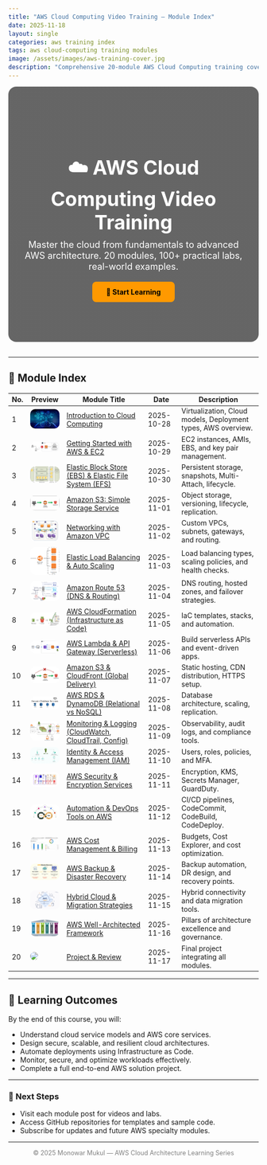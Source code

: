 ```yaml
---
title: "AWS Cloud Computing Video Training – Module Index"
date: 2025-11-18
layout: single
categories: aws training index
tags: aws cloud-computing training modules
image: /assets/images/aws-training-cover.jpg
description: "Comprehensive 20-module AWS Cloud Computing training covering infrastructure, networking, security, and automation."
---
```


<!-- 🎯 HERO BANNER -->
<div style="background: linear-gradient(rgba(0,0,0,0.6), rgba(0,0,0,0.6)), url('/assets/images/aws-training-cover.jpg') center/cover no-repeat; color:white; padding:80px 30px; text-align:center; border-radius:16px; margin-bottom:30px;">
  <h1 style="font-size:2.8em; margin-bottom:10px;">☁️ AWS Cloud Computing Video Training</h1>
  <p style="font-size:1.3em; max-width:800px; margin:0 auto;">
    Master the cloud from fundamentals to advanced AWS architecture.  
    20 modules, 100+ practical labs, real-world examples.
  </p>
  <a href="#module-index" style="display:inline-block; margin-top:20px; padding:12px 28px; background:#ff9900; color:#000; font-weight:bold; border-radius:8px; text-decoration:none;">
    🚀 Start Learning
  </a>
</div>

---

## <a id="module-index"></a>📘 Module Index

| No. | Preview | Module Title | Date | Description |
|-----|----------|---------------|------|--------------|
| 1 | <img src="/assets/images/cc.jpg" width="80" style="border-radius:10px;"> | [Introduction to Cloud Computing](/_posts/2025-10-28-module1-introduction-to-cloud-computing.md) | 2025-10-28 | Virtualization, Cloud models, Deployment types, AWS overview. |
| 2 | <img src="/assets/images/ec2.jpg" width="80" style="border-radius:10px;"> | [Getting Started with AWS & EC2](/_posts/2025-10-29-module2-getting-started-with-aws-and-ec2.md) | 2025-10-29 | EC2 instances, AMIs, EBS, and key pair management. |
| 3 | <img src="/assets/images/ebs.jpg" width="80" style="border-radius:10px;"> | [Elastic Block Store (EBS) & Elastic File System (EFS)](/_posts/2025-10-30-module3-elastic-block-store-ebs-and-elastic-file-system-efs.md) | 2025-10-30 | Persistent storage, snapshots, Multi-Attach, lifecycle. |
| 4 | <img src="/assets/images/s3.jpg" width="80" style="border-radius:10px;"> | [Amazon S3: Simple Storage Service](/_posts/2025-11-01-module4-amazon-s3-simple-storage-service.md) | 2025-11-01 | Object storage, versioning, lifecycle, replication. |
| 5 | <img src="/assets/images/vpc.jpg" width="80" style="border-radius:10px;"> | [Networking with Amazon VPC](/_posts/2025-11-02-module5-networking-with-amazon-vpc.md) | 2025-11-02 | Custom VPCs, subnets, gateways, and routing. |
| 6 | <img src="/assets/images/elb.jpg" width="80" style="border-radius:10px;"> | [Elastic Load Balancing & Auto Scaling](/_posts/2025-11-03-module6-elastic-load-balancing-and-auto-scaling.md) | 2025-11-03 | Load balancing types, scaling policies, and health checks. |
| 7 | <img src="/assets/images/route53.jpg" width="80" style="border-radius:10px;"> | [Amazon Route 53 (DNS & Routing)](/_posts/2025-11-04-module7-amazon-route53-dns-and-traffic-routing.md) | 2025-11-04 | DNS routing, hosted zones, and failover strategies. |
| 8 | <img src="/assets/images/cloudformation.jpg" width="80" style="border-radius:10px;"> | [AWS CloudFormation (Infrastructure as Code)](/_posts/2025-11-05-module8-aws-cloudformation-infrastructure-as-code.md) | 2025-11-05 | IaC templates, stacks, and automation. |
| 9 | <img src="/assets/images/lambda.jpg" width="80" style="border-radius:10px;"> | [AWS Lambda & API Gateway (Serverless)](/_posts/2025-11-06-module9-aws-lambda-and-api-gateway-serverless-architecture.md) | 2025-11-06 | Build serverless APIs and event-driven apps. |
| 10 | <img src="/assets/images/cloudfront.jpg" width="80" style="border-radius:10px;"> | [Amazon S3 & CloudFront (Global Delivery)](/_posts/2025-11-07-module10-amazon-s3-and-cloudfront-global-content-delivery.md) | 2025-11-07 | Static hosting, CDN distribution, HTTPS setup. |
| 11 | <img src="/assets/images/rds.jpg" width="80" style="border-radius:10px;"> | [AWS RDS & DynamoDB (Relational vs NoSQL)](/_posts/2025-11-08-module11-aws-rds-and-dynamodb-relational-vs-nosql.md) | 2025-11-08 | Database architecture, scaling, replication. |
| 12 | <img src="/assets/images/cloudwatch.jpg" width="80" style="border-radius:10px;"> | [Monitoring & Logging (CloudWatch, CloudTrail, Config)](/_posts/2025-11-09-module12-aws-monitoring-and-logging-cloudwatch-cloudtrail-config.md) | 2025-11-09 | Observability, audit logs, and compliance tools. |
| 13 | <img src="/assets/images/iam.jpg" width="80" style="border-radius:10px;"> | [Identity & Access Management (IAM)](/_posts/2025-11-10-module13-identity-and-access-management-iam.md) | 2025-11-10 | Users, roles, policies, and MFA. |
| 14 | <img src="/assets/images/security.jpg" width="80" style="border-radius:10px;"> | [AWS Security & Encryption Services](/_posts/2025-11-11-module14-aws-security-and-encryption-services.md) | 2025-11-11 | Encryption, KMS, Secrets Manager, GuardDuty. |
| 15 | <img src="/assets/images/devops.jpg" width="80" style="border-radius:10px;"> | [Automation & DevOps Tools on AWS](/_posts/2025-11-12-module15-automation-and-devops-tools-on-aws.md) | 2025-11-12 | CI/CD pipelines, CodeCommit, CodeBuild, CodeDeploy. |
| 16 | <img src="/assets/images/cost.jpg" width="80" style="border-radius:10px;"> | [AWS Cost Management & Billing](/_posts/2025-11-13-module16-aws-cost-management-and-billing.md) | 2025-11-13 | Budgets, Cost Explorer, and cost optimization. |
| 17 | <img src="/assets/images/backup.jpg" width="80" style="border-radius:10px;"> | [AWS Backup & Disaster Recovery](/_posts/2025-11-14-module17-aws-backup-and-disaster-recovery.md) | 2025-11-14 | Backup automation, DR design, and recovery points. |
| 18 | <img src="/assets/images/migration.jpg" width="80" style="border-radius:10px;"> | [Hybrid Cloud & Migration Strategies](/_posts/2025-11-15-module18-hybrid-cloud-and-migration-strategies.md) | 2025-11-15 | Hybrid connectivity and data migration tools. |
| 19 | <img src="/assets/images/well-architected.jpg" width="80" style="border-radius:10px;"> | [AWS Well-Architected Framework](/_posts/2025-11-16-module19-aws-well-architected-framework.md) | 2025-11-16 | Pillars of architecture excellence and governance. |
| 20 | <img src="/assets/images/capstone.jpg" width="80" style="border-radius:10px;"> | [Project & Review](/_posts/2025-11-17-module20-project-and-review.md) | 2025-11-17 | Final project integrating all modules. |

---

## 🎯 Learning Outcomes
By the end of this course, you will:
- Understand cloud service models and AWS core services.  
- Design secure, scalable, and resilient cloud architectures.  
- Automate deployments using Infrastructure as Code.  
- Monitor, secure, and optimize workloads effectively.  
- Complete a full end-to-end AWS solution project.

---

### 🧭 Next Steps
- Visit each module post for videos and labs.  
- Access GitHub repositories for templates and sample code.  
- Subscribe for updates and future AWS specialty modules.

---

<p align="center" style="font-size:0.9em; color:gray;">
© 2025 Monowar Mukul — AWS Cloud Architecture Learning Series
</p>
